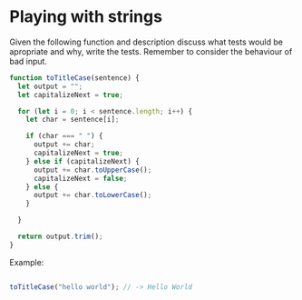 # Playing with strings

Given the following function and description discuss what tests would be apropriate and why, write the tests. Remember to consider the behaviour of bad input.



```JavaScript
function toTitleCase(sentence) {
  let output = ""; 
  let capitalizeNext = true; 

  for (let i = 0; i < sentence.length; i++) {
    let char = sentence[i];

    if (char === " ") {
      output += char; 
      capitalizeNext = true; 
    } else if (capitalizeNext) {
      output += char.toUpperCase(); 
      capitalizeNext = false; 
    } else {
      output += char.toLowerCase(); 
    }

  }

  return output.trim(); 
}
```
Example:
```JavaScript

toTitleCase("hello world"); // -> Hello World

```


